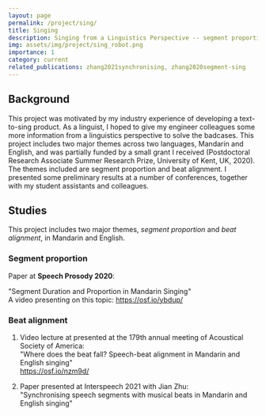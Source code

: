 ```yaml
---
layout: page
permalink: /project/sing/
title: Singing
description: Singing from a Linguistics Perspective -- segment proportion; beat alignment <br><br>
img: assets/img/project/sing_robot.png
importance: 1
category: current
related_publications: zhang2021synchronising, zhang2020segment-sing
---
```


## Background
This project was motivated by my industry experience of developing a text-to-sing product. As a linguist, I hoped to give my engineer colleagues some more information from a linguistics perspective to solve the badcases. This project includes two major themes across two languages, Mandarin and English, and was partially funded by a small grant I received (Postdoctoral Research Associate Summer Research Prize, University of Kent, UK, 2020). The themes included are segment proportion and beat alignment. I presented some preliminary results at a number of conferences, together with my student assistants and colleagues.


## Studies
This project includes two major themes, *segment proportion* and *beat alignment*, in Mandarin and English.


### Segment proportion
Paper at **Speech Prosody 2020**:

"Segment Duration and Proportion in Mandarin Singing"  
A video presenting on this topic: https://osf.io/ybdup/  

### Beat alignment
1. Video lecture at presented at the 179th annual meeting of Acoustical Society of America:  
"Where does the beat fall? Speech-beat alignment in Mandarin and English singing"  
https://osf.io/nzm9d/  

2. Paper presented at Interspeech 2021 with Jian Zhu:  
"Synchronising speech segments with musical beats in Mandarin and English singing"  

